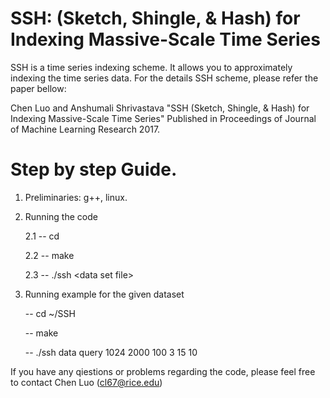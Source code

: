 SSH: (Sketch, Shingle, & Hash) for Indexing Massive-Scale Time Series
============

SSH is a time series indexing scheme. It allows you to approximately indexing the time series data. For the details SSH scheme, please refer the paper bellow:

Chen Luo and Anshumali Shrivastava "SSH (Sketch, Shingle, & Hash) for Indexing Massive-Scale Time Series" 
Published in Proceedings of Journal of Machine Learning Research 2017. 

Step by step Guide.
============
1. Preliminaries: g++, linux.

2. Running the code

	2.1 -- cd <the path of the code file>

	2.2 -- make

	2.3 -- ./ssh \<data set file\> <query time series file> <time series length> <number of time series> <filter length> <shift size> <shingle length> <local constraint of dtw>

3. Running example for the given dataset

	-- cd ~/SSH

	-- make

	-- ./ssh data query 1024 2000 100 3 15 10

If you have any qiestions or problems regarding the code, please feel free to contact Chen Luo (cl67@rice.edu)

